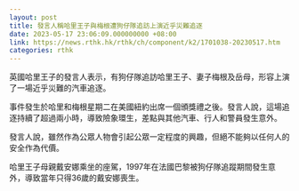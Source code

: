 ```yaml
---
layout: post
title: 發言人稱哈里王子與梅根遭狗仔隊追訪上演近乎災難追逐
date: 2023-05-17 23:06:09.000000000 +08:00
link: https://news.rthk.hk/rthk/ch/component/k2/1701038-20230517.htm
categories: rthk
---
```


英國哈里王子的發言人表示，有狗仔隊追訪哈里王子、妻子梅根及岳母，形容上演了一場近乎災難的汽車追逐。

事件發生於哈里和梅根星期二在美國紐約出席一個頒獎禮之後。發言人說，這場追逐持續了超過兩小時，導致險象環生，差點與其他汽車、行人和警員發生意外。

發言人說，雖然作為公眾人物會引起公眾一定程度的興趣，但絕不能夠以任何人的安全作為代價。

哈里王子母親戴安娜乘坐的座駕，1997年在法國巴黎被狗仔隊追蹤期間發生意外，導致當年只得36歲的戴安娜喪生。
